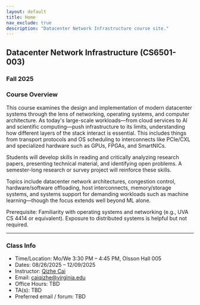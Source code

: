 ```yaml
---
layout: default
title: Home
nav_exclude: true
description: "Datacenter Network Infrastructure course site."
---
```


## Datacenter Network Infrastructure (CS6501-003)

### Fall 2025
### Course Overview

This course examines the design and implementation of modern datacenter systems through the lens of networking, operating systems, and computer architecture. As today's large-scale workloads—from cloud services to AI and scientific computing—push infrastructure to its limits, understanding how different layers of the stack interact is essential. This includes things from transport protocols and OS scheduling to interconnects like PCIe/CXL and specialized hardware such as GPUs, FPGAs, and SmartNICs.

Students will develop skills in reading and critically analyzing research papers, presenting technical material, and identifying open problems. A semester-long research or survey project will reinforce these skills.

Topics include datacenter network architectures, congestion control, hardware/software offloading, host interconnects, memory/storage systems, and systems support for demanding workloads such as machine learning—though the focus extends well beyond ML alone.

Prerequisite: Familiarity with operating systems and networking (e.g., UVA CS 4414 or equivalent). Exposure to distributed systems is helpful but not required.

---

### Class Info

- Time/Location: Mo/We 3:30 PM – 4:45 PM, Olsson Hall 005
- Dates: 08/26/2025 – 12/09/2025
- Instructor: [Qizhe Cai](https://www.qizhecai.com)
- Email: [caiqizhe@virginia.edu](mailto:caiqizhe@virginia.edu)  
- Office Hours: TBD
- TA(s): TBD
- Preferred email / forum: TBD


